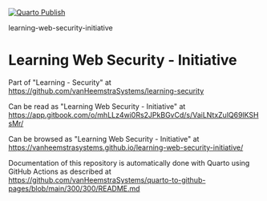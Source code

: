 [![Quarto Publish](https://github.com/vanHeemstraSystems/learning-web-security-initiative/actions/workflows/publish.yml/badge.svg)](https://github.com/vanHeemstraSystems/learning-web-security-initiative/actions/workflows/publish.yml)

learning-web-security-initiative
# Learning Web Security - Initiative

Part of "Learning - Security" at https://github.com/vanHeemstraSystems/learning-security

Can be read as "Learning Web Security - Initiative" at https://app.gitbook.com/o/mhLLz4wi0Rs2JPkBGvCd/s/VaiLNtxZulQ69lKSHsMr/

Can be browsed as "Learning Web Security - Initiative" at https://vanheemstrasystems.github.io/learning-web-security-initiative/

Documentation of this repository is automatically done with Quarto using GitHub Actions as described at https://github.com/vanHeemstraSystems/quarto-to-github-pages/blob/main/300/300/README.md
